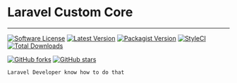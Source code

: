 # Laravel Custom Core
-----


[![Software License](https://img.shields.io/github/license/koffinate/laravel-core?color=green-light&logo=github&style=flat-square)](LICENSE)
[![Latest Version](https://img.shields.io/github/v/release/koffinate/laravel-core.svg?logo=github&style=flat-square&sort=semver)](https://github.com/koffinate/laravel-core/releases)
[![Packagist Version](https://img.shields.io/packagist/v/koffinate/laravel-core?logo=composer&style=flat-square&sort=semver)](https://packagist.org/packages/koffinate/laravel-core)
[![StyleCI](https://github.styleci.io/repos/192271400/shield)](https://github.styleci.io/repos/192271400)
[![Total Downloads](https://img.shields.io/packagist/dt/koffinate/laravel-core?logo=composer&style=flat-square)](https://packagist.org/packages/koffinate/laravel-core)

[![GitHub forks](https://img.shields.io/github/forks/koffinate/laravel-core?style=social)](https://github.com/koffinate/laravel-core)
[![GitHub stars](https://img.shields.io/github/stars/koffinate/laravel-core?style=social)](https://github.com/koffinate/laravel-core)

```
Laravel Developer know how to do that
```
 